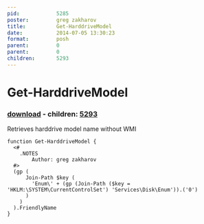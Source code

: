 ```yaml
---
pid:            5285
poster:         greg zakharov
title:          Get-HarddriveModel
date:           2014-07-05 13:30:23
format:         posh
parent:         0
parent:         0
children:       5293
---
```


# Get-HarddriveModel

### [download](5285.ps1) - children: [5293](5293.md)

Retrieves harddrive model name without WMI

```posh
function Get-HarddriveModel {
  <#
    .NOTES
        Author: greg zakharov
  #>
  (gp (
      Join-Path $key (
        'Enum\' + (gp (Join-Path ($key = 'HKLM:\SYSTEM\CurrentControlSet') 'Services\Disk\Enum')).('0')
      )
    )
  ).FriendlyName
}
```
